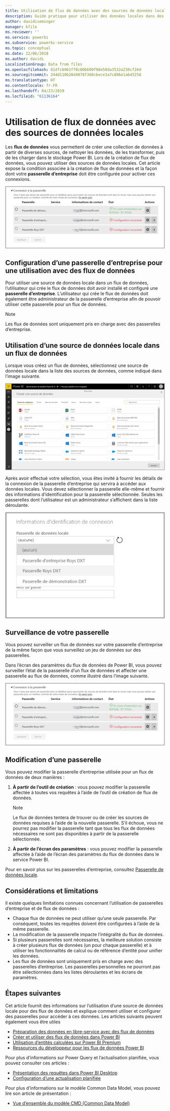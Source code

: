 ```yaml
---
title: Utilisation de flux de données avec des sources de données locales
description: Guide pratique pour utiliser des données locales dans des flux de données
author: davidiseminger
manager: kfile
ms.reviewer: ''
ms.service: powerbi
ms.subservice: powerbi-service
ms.topic: conceptual
ms.date: 12/06/2018
ms.author: davidi
LocalizationGroup: Data from files
ms.openlocfilehash: 81dfc6961ff0c00b609f98e50da3532a230cf26d
ms.sourcegitcommit: 244d110b28d4978f360cbece3a7c896e1a645258
ms.translationtype: HT
ms.contentlocale: fr-FR
ms.lasthandoff: 04/23/2019
ms.locfileid: "61136164"
---
```

# <a name="using-dataflows-with-on-premises-data-sources"></a>Utilisation de flux de données avec des sources de données locales

Les **flux de données** vous permettent de créer une collection de données à partir de diverses sources, de nettoyer les données, de les transformer, puis de les charger dans le stockage Power BI. Lors de la création de flux de données, vous pouvez utiliser des sources de données locales. Cet article expose la condition associée à la création de flux de données et la façon dont votre **passerelle d’entreprise** doit être configurée pour activer ces connexions.

![Flux de données et passerelles](media/service-dataflows-onpremises-gateways/onpremises-gateways_01.png)

## <a name="configuring-an-enterprise-gateway-for-use-with-dataflows"></a>Configuration d’une passerelle d’entreprise pour une utilisation avec des flux de données

Pour utiliser une source de données locale dans un flux de données, l’utilisateur qui crée le flux de données doit avoir installé et configuré une **passerelle d’entreprise**. L’utilisateur qui crée le flux de données doit également être administrateur de la passerelle d’entreprise afin de pouvoir utiliser cette passerelle pour un flux de données.

> [!NOTE]
> Les flux de données sont uniquement pris en charge avec des passerelles d’entreprise.

## <a name="using-an-on-premises-data-source-in-a-dataflow"></a>Utilisation d’une source de données locale dans un flux de données

Lorsque vous créez un flux de données, sélectionnez une source de données locale dans la liste des sources de données, comme indiqué dans l’image suivante.

![Choisir une source de données locale](media/service-dataflows-onpremises-gateways/onpremises-gateways_02a.png)

Après avoir effectué votre sélection, vous êtes invité à fournir les détails de la connexion de la passerelle d’entreprise qui servira à accéder aux données locales. Vous devez sélectionner la passerelle elle-même et fournir des informations d’identification pour la passerelle sélectionnée. Seules les passerelles dont l’utilisateur est un administrateur s’affichent dans la liste déroulante.

![Fournir les détails de la connexion](media/service-dataflows-onpremises-gateways/onpremises-gateways_03.png)

## <a name="monitoring-your-gateway"></a>Surveillance de votre passerelle

Vous pouvez surveiller un flux de données sur votre passerelle d’entreprise de la même façon que vous surveillez un jeu de données sur des passerelles.

Dans l’écran des paramètres du flux de données de Power BI, vous pouvez surveiller l’état de la passerelle d’un flux de données et affecter une passerelle au flux de données, comme illustré dans l’image suivante.

![Surveillance de la passerelle](media/service-dataflows-onpremises-gateways/onpremises-gateways_01.png)

## <a name="changing-a-gateway"></a>Modification d’une passerelle

Vous pouvez modifier la passerelle d’entreprise utilisée pour un flux de données de deux manières :

1. **À partir de l’outil de création** : vous pouvez modifier la passerelle affectée à toutes vos requêtes à l’aide de l’outil de création de flux de données.

    > [!NOTE]
    > Le flux de données tentera de trouver ou de créer les sources de données requises à l’aide de la nouvelle passerelle. S’il échoue, vous ne pourrez pas modifier la passerelle tant que tous les flux de données nécessaires ne sont pas disponibles à partir de la passerelle sélectionnée.

2. **À partir de l’écran des paramètres** : vous pouvez modifier la passerelle affectée à l’aide de l’écran des paramètres du flux de données dans le service Power BI.

Pour en savoir plus sur les passerelles d’entreprise, consultez [Passerelle de données locale](service-gateway-onprem.md).

## <a name="considerations-and-limitations"></a>Considérations et limitations

Il existe quelques limitations connues concernant l’utilisation de passerelles d’entreprise et de flux de données :

* Chaque flux de données ne peut utiliser qu’une seule passerelle. Par conséquent, toutes les requêtes doivent être configurées à l’aide de la même passerelle.
* La modification de la passerelle impacte l’intégralité du flux de données.
* Si plusieurs passerelles sont nécessaires, la meilleure solution consiste à créer plusieurs flux de données (un pour chaque passerelle) et à utiliser les fonctionnalités de calcul ou de référence d’entité pour unifier les données.
* Les flux de données sont uniquement pris en charge avec des passerelles d’entreprise. Les passerelles personnelles ne pourront pas être sélectionnées dans les listes déroulantes et les écrans de paramètres.


## <a name="next-steps"></a>Étapes suivantes

Cet article fournit des informations sur l’utilisation d’une source de données locale pour des flux de données et explique comment utiliser et configurer des passerelles pour accéder à ces données. Les articles suivants peuvent également vous être utiles

* [Préparation des données en libre-service avec des flux de données](service-dataflows-overview.md)
* [Créer et utiliser des flux de données dans Power BI](service-dataflows-create-use.md)
* [Utilisation d’entités calculées sur Power BI Premium](service-dataflows-computed-entities-premium.md)
* [Ressources du développeur pour les flux de données Power BI](service-dataflows-developer-resources.md)

Pour plus d’informations sur Power Query et l’actualisation planifiée, vous pouvez consulter ces articles :
* [Présentation des requêtes dans Power BI Desktop](desktop-query-overview.md)
* [Configuration d’une actualisation planifiée](refresh-scheduled-refresh.md)

Pour plus d’informations sur le modèle Common Data Model, vous pouvez lire son article de présentation :
* [Vue d’ensemble du modèle CMD (Common Data Model) ](https://docs.microsoft.com/powerapps/common-data-model/overview)


